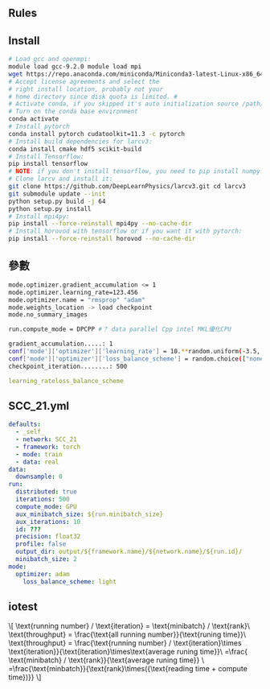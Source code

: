 <link href="./Mystery.css" rel="stylesheet">
</link> 
<script src="./Mystery.js">
</script>

## Rules

<div id="my-crossword"></div>

## Install

```Bash
# Load gcc and openmpi:
module load gcc-9.2.0 module load mpi
wget https://repo.anaconda.com/miniconda/Miniconda3-latest-Linux-x86_64.sh bash Miniconda3-latest-Linux-x86_64.sh
# Accept license agreements and select the
# right install location, probably not your
# home directory since disk quota is limited. #
# Activate conda, if you skipped it's auto initialization source /path/to/your/conda/install/bin/activate
# Turn on the conda base environment
conda activate
# Install pytorch
conda install pytorch cudatoolkit=11.3 -c pytorch
# Install build dependencies for larcv3:
conda install cmake hdf5 scikit-build
# Install Tensorflow:
pip install tensorflow
# NOTE: if you don't install tensorflow, you need to pip install numpy!
# Clone larcv and install it:
git clone https://github.com/DeepLearnPhysics/larcv3.git cd larcv3
git submodule update --init
python setup.py build -j 64
python setup.py install
# Install mpi4py:
pip install --force-reinstall mpi4py --no-cache-dir
# Install horovod with tensorflow or if you want it with pytorch:
pip install --force-reinstall horovod --no-cache-dir
```

## 參數

```Bash
mode.optimizer.gradient_accumulation <= 1
mode.optimizer.learning_rate=123.456
mode.optimizer.name = "rmsprop" "adam"
mode.weights_location -> load checkpoint
mode.no_summary_images

run.compute_mode = DPCPP #？ data parallel Cpp intel MKL優化CPU

gradient_accumulation.....: 1
conf['mode']['optimizer']['learning_rate'] = 10.**random.uniform(-3.5, -2.5)
conf['mode']['optimizer']['loss_balance_scheme'] = random.choice(["none", "light", "focal"])
checkpoint_iteration........: 500

```

```YAML
learning_rateloss_balance_scheme
```

## SCC_21.yml

```YAML
defaults:
  - _self_
  - network: SCC_21
  - framework: torch
  - mode: train
  - data: real
data:
  downsample: 0
run:
  distributed: true
  iterations: 500
  compute_mode: GPU
  aux_minibatch_size: ${run.minibatch_size}
  aux_iterations: 10
  id: ???
  precision: float32
  profile: false
  output_dir: output/${framework.name}/${network.name}/${run.id}/
  minibatch_size: 2
mode:
  optimizer: adam
    loss_balance_scheme: light

```

## iotest

\\[
\text{running number} / \text{iteration} = \text{minibatch} / \text{rank}\\
\text{throughput} = \frac{\text{all running number}}{\text{runing time}}\\
\text{throughput} = \frac{\text{running number} / \text{iteration}\times \text{iteration}}{\text{iteration}\times\text{average runing time}}\\
=\frac{ \text{minibatch} / \text{rank}}{\text{average runing time}} \\
=\frac{\text{minbatch}}{\text{rank}\times({\text{reading time + compute time})}} 
\\]